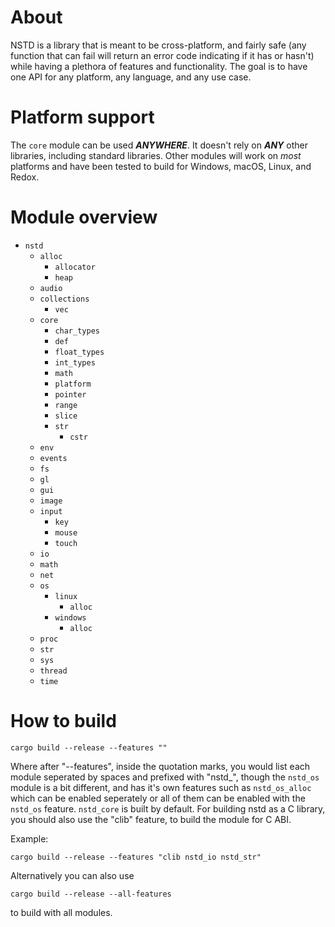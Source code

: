 # About
NSTD is a library that is meant to be cross-platform, and fairly safe (any function that can fail
will return an error code indicating if it has or hasn't) while having a plethora of features and
functionality. The goal is to have one API for any platform, any language, and any use case.

# Platform support
The `core` module can be used ***ANYWHERE***. It doesn't rely on ***ANY*** other libraries,
including standard libraries. Other modules will work on *most* platforms and have been tested to
build for Windows, macOS, Linux, and Redox.

# Module overview
- `nstd`
    - `alloc`
        - `allocator`
        - `heap`
    - `audio`
    - `collections`
        - `vec`
    - `core`
        - `char_types`
        - `def`
        - `float_types`
        - `int_types`
        - `math`
        - `platform`
        - `pointer`
        - `range`
        - `slice`
        - `str`
            - `cstr`
    - `env`
    - `events`
    - `fs`
    - `gl`
    - `gui`
    - `image`
    - `input`
        - `key`
        - `mouse`
        - `touch`
    - `io`
    - `math`
    - `net`
    - `os`
        - `linux`
            - `alloc`
        - `windows`
            - `alloc`
    - `proc`
    - `str`
    - `sys`
    - `thread`
    - `time`

# How to build
```
cargo build --release --features ""
```
Where after "--features", inside the quotation marks, you would list each module seperated by spaces
and prefixed with "nstd_", though the `nstd_os` module is a bit different, and has it's own
features such as `nstd_os_alloc` which can be enabled seperately or all of them can be enabled with
the `nstd_os` feature. `nstd_core` is built by default. For building nstd as a C library, you
should also use the "clib" feature, to build the module for C ABI.

Example:
```
cargo build --release --features "clib nstd_io nstd_str"
```
Alternatively you can also use
```
cargo build --release --all-features
```
to build with all modules.
